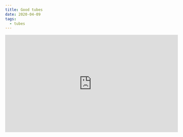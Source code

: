 ```yaml
---
title: Good tubes
date: 2020-04-09
tags:
  - tubes
---
```

<iframe width="560" height="315" src="https://www.youtube.com/embed/F15pgBzDmQ8" frameborder="0" allow="accelerometer; autoplay; encrypted-media; gyroscope; picture-in-picture" allowfullscreen></iframe>